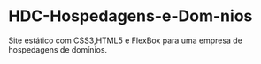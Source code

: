 # HDC-Hospedagens-e-Dom-nios
Site estático com CSS3,HTML5 e FlexBox para uma empresa de hospedagens de domínios.
